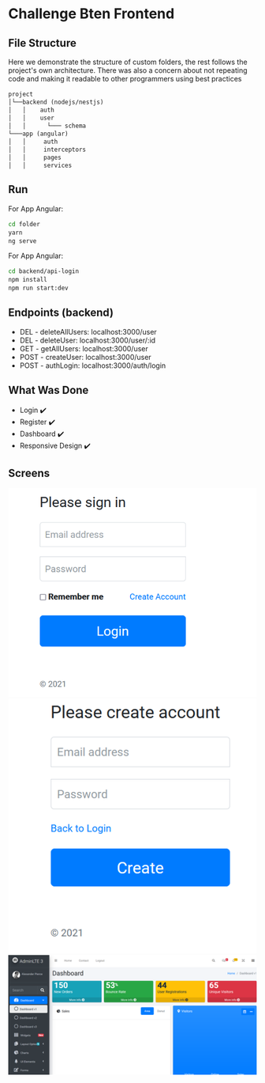 # Challenge Bten Frontend

## File Structure 

Here we demonstrate the structure of custom folders, the rest follows the project's own architecture. There was also a concern about not repeating code and making it readable to other programmers using best practices

```
project
│└──backend (nodejs/nestjs)   
│   │    auth
│   │    user
│   │      └─── schema
└───app (angular)
│   │     auth
│   │     interceptors
│   │     pages
│   │     services
```
## Run

For App Angular: 
```sh
cd folder
yarn
ng serve
```

For App Angular: 
```sh
cd backend/api-login
npm install
npm run start:dev
```

## Endpoints (backend)
- DEL - deleteAllUsers: localhost:3000/user
- DEL - deleteUser: localhost:3000/user/:id
- GET - getAllUsers: localhost:3000/user
- POST - createUser: localhost:3000/user
- POST - authLogin: localhost:3000/auth/login

## What Was Done
- Login ✔️
- Register ✔️
- Dashboard ✔️
- Responsive Design ✔️

## Screens

![alt text](./login.png)
![alt text](./create-account.png)
![alt text](./dashboard.png)

